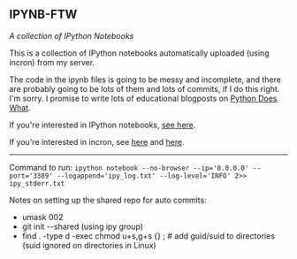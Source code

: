 ## IPYNB-FTW
_A collection of IPython Notebooks_

This is a collection of IPython notebooks automatically uploaded (using incron) from my server.

The code in the ipynb files is going to be messy and incomplete, and there are probably going to be lots of them and lots of commits, if I do this right. I'm sorry. I promise to write lots of educational blogposts on [Python Does What](http://pythondoeswhat.blogspot.com).

If you're interested in IPython notebooks, [see here](http://ipython.org/ipython-doc/dev/interactive/htmlnotebook.html).

If you're interested in incron, see [here](http://makuro.wordpress.com/2009/10/16/less-and-incron/) and [here](http://www.cyberciti.biz/faq/linux-inotify-examples-to-replicate-directories/).

-----
Command to run: `ipython notebook --no-browser --ip='0.0.0.0' --port='3389' --logappend='ipy_log.txt' --log-level='INFO' 2>> ipy_stderr.txt`

Notes on setting up the shared repo for auto commits:

  * umask 002
  * git init --shared (using ipy group)
  * find . -type d -exec chmod u+s,g+s {} \; # add guid/suid to directories (suid ignored on directories in Linux)